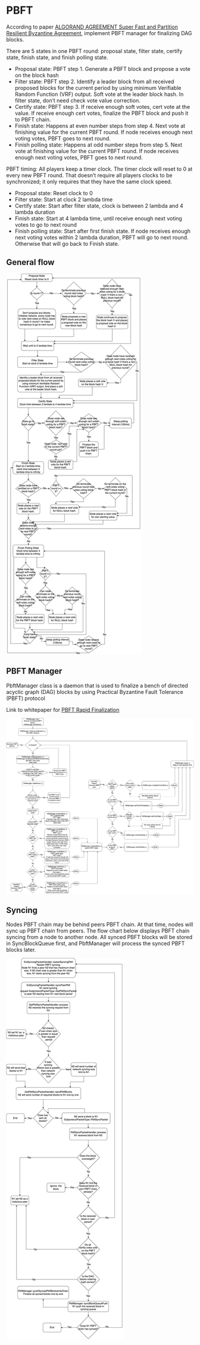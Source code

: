 # PBFT

According to paper [ALGORAND AGREEMENT Super Fast and Partition Resilient Byzantine Agreement](https://eprint.iacr.org/2018/377.pdf), implement PBFT manager for finalizing DAG blocks.

There are 5 states in one PBFT round: proposal state, filter state, certify state, finish state, and finish polling state.
 - Proposal state: PBFT step 1. Generate a PBFT block and propose a vote on the block hash
 - Filter state: PBFT step 2. Identify a leader block from all received proposed blocks for the current period by using minimum Verifiable Random Function (VRF) output. Soft vote at the leader block hash. In filter state, don’t need check vote value correction.
 - Certify state: PBFT step 3. If receive enough soft votes, cert vote at the value. If receive enough cert votes, finalize the PBFT block and push it to PBFT chain.
 - Finish state: Happens at even number steps from step 4. Next vote at finishing value for the current PBFT round. If node receives enough next voting votes, PBFT goes to next round.
 - Finish polling state: Happens at odd number steps from step 5. Next vote at finishing value for the current PBFT round. If node receives enough next voting votes, PBFT goes to next round.

PBFT timing: All players keep a timer clock. The timer clock will reset to 0 at every new PBFT round. That doesn’t require all players clocks to be synchronized; it only requires that they have the same clock speed.
 - Proposal state: Reset clock to 0
 - Filter state: Start at clock 2 lambda time
 - Certify state: Start after filter state, clock is between 2 lambda and 4 lambda duration
 - Finish state: Start at 4 lambda time, until receive enough next voting votes to go to next round
 - Finish polling state: Start after first finish state. If node receives enough next voting votes within 2 lambda duration, PBFT will go to next round. Otherwise that will go back to Finish state.

## General flow 

![General flow diagram](general.png)

## PBFT Manager

PbftManager class is a daemon that is used to finalize a bench of directed acyclic graph (DAG) blocks by using Practical Byzantine Fault Tolerance (PBFT) protocol

Link to whitepaper for [PBFT Rapid Finalization](https://docs.taraxa.io/tech-whitepaper/taraxa-architecture#2.3-rapid-finalization)

![PBFT Manager](pbft_manager.png)

## Syncing

Nodes PBFT chain may be behind peers PBFT chain. At that time, nodes will sync up PBFT chain from peers. The flow chart below displays PBFT chain syncing from a node to another node. All synced PBFT blocks will be stored in SyncBlockQueue first, and PbftManager will process the synced PBFT blocks later.

![Syncing diagram](syncing.png)

